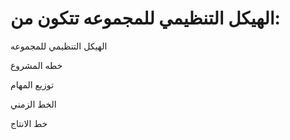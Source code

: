 # الهيكل التنظيمي للمجموعه تتكون من:

الهيكل التنظيمي للمجموعه

خطه المشروع

توزيع المهام 

الخط الزمني 

خط الانتاج 

